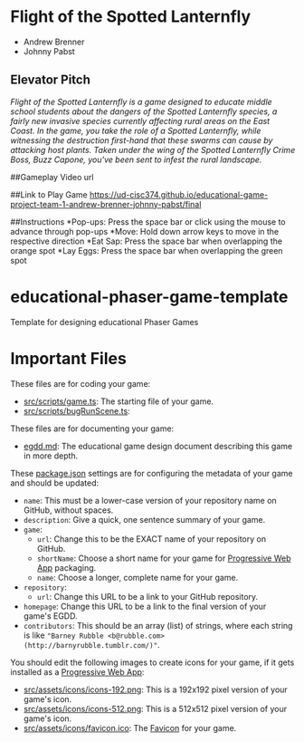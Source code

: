 # Flight of the Spotted Lanternfly 
* Andrew Brenner
* Johnny Pabst

## Elevator Pitch
*Flight of the Spotted Lanternfly is a game designed to educate middle school students about the dangers of the Spotted Lanternfly species, a fairly new invasive species currently affecting rural areas on the East Coast. In the game, you take the role of a Spotted Lanternfly, while witnessing the destruction first-hand that these swarms can cause by attacking host plants. Taken under the wing of the Spotted Lanternfly Crime Boss, Buzz Capone, you've been sent to infest the rural landscape.*

##Gameplay Video
url

##Link to Play Game
https://ud-cisc374.github.io/educational-game-project-team-1-andrew-brenner-johnny-pabst/final

##Instructions
*Pop-ups: Press the space bar or click using the mouse to advance through pop-ups
*Move: Hold down arrow keys to move in the respective direction
*Eat Sap: Press the space bar when overlapping the orange spot
*Lay Eggs: Press the space bar when overlapping the green spot




# educational-phaser-game-template

Template for designing educational Phaser Games

# Important Files

These files are for coding your game:

* [src/scripts/game.ts](src/scripts/game.ts): The starting file of your game.
* [src/scripts/bugRunScene.ts](src/scripts/bugRunScene.ts): 

These files are for documenting your game:
 
* [egdd.md](egdd.md): The educational game design document describing this game in more depth.

These [package.json](package.json) settings are for configuring the metadata of your game and should be updated:

* `name`: This must be a lower-case version of your repository name on GitHub, without spaces.
* `description`: Give a quick, one sentence summary of your game.
* `game`:
    * `url`: Change this to be the EXACT name of your repository on GitHub.
    * `shortName`: Choose a short name for your game for [Progressive Web App](https://medium.com/@amberleyjohanna/seriously-though-what-is-a-progressive-web-app-56130600a093) packaging.
    * `name`: Choose a longer, complete name for your game.
* `repository`:
    * `url`: Change this URL to be a link to your GitHub repository.
* `homepage`: Change this URL to be a link to the final version of your game's EGDD.
* `contributors`: This should be an array (list) of strings, where each string is like `"Barney Rubble <b@rubble.com> (http://barnyrubble.tumblr.com/)"`.

You should edit the following images to create icons for your game, if it gets installed as a [Progressive Web App](https://medium.com/@amberleyjohanna/seriously-though-what-is-a-progressive-web-app-56130600a093):

* [src/assets/icons/icons-192.png](src/assets/icons/icons-192.png): This is a 192x192 pixel version of your game's icon.
* [src/assets/icons/icons-512.png](src/assets/icons/icons-512.png): This is a 512x512 pixel version of your game's icon.
* [src/assets/icons/favicon.ico](src/assets/icons/favicon.ico): The [Favicon](https://en.wikipedia.org/wiki/Favicon) for your game.
